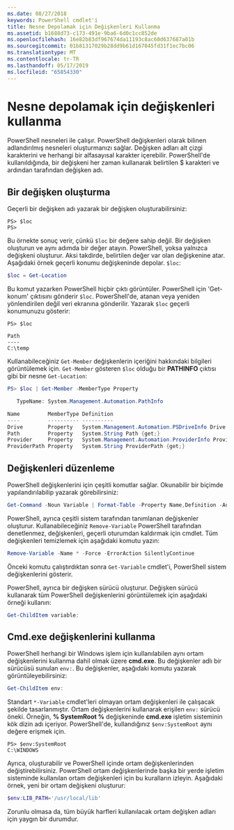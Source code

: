```yaml
---
ms.date: 08/27/2018
keywords: PowerShell cmdlet'i
title: Nesne Depolamak için Değişkenleri Kullanma
ms.assetid: b1688d73-c173-491e-9ba6-6d0c1cc852de
ms.openlocfilehash: 16e82b83df967674da11193c8ac60d637687a01b
ms.sourcegitcommit: 01b81317029b28dd9b61d167045fd31f1ec7bc06
ms.translationtype: MT
ms.contentlocale: tr-TR
ms.lasthandoff: 05/17/2019
ms.locfileid: "65854330"
---
```

# <a name="using-variables-to-store-objects"></a>Nesne depolamak için değişkenleri kullanma

PowerShell nesneleri ile çalışır. PowerShell değişkenleri olarak bilinen adlandırılmış nesneleri oluşturmanızı sağlar.
Değişken adları alt çizgi karakterini ve herhangi bir alfasayısal karakter içerebilir. PowerShell'de kullanıldığında, bir değişkeni her zaman kullanarak belirtilen \$ karakteri ve ardından tarafından değişken adı.

## <a name="creating-a-variable"></a>Bir değişken oluşturma

Geçerli bir değişken adı yazarak bir değişken oluşturabilirsiniz:

```
PS> $loc
PS>
```

Bu örnekte sonuç verir, çünkü `$loc` bir değere sahip değil. Bir değişken oluşturun ve aynı adımda bir değer atayın. PowerShell, yoksa yalnızca değişkeni oluşturur.
Aksi takdirde, belirtilen değer var olan değişkenine atar. Aşağıdaki örnek geçerli konumu değişkeninde depolar. `$loc`:

```powershell
$loc = Get-Location
```

Bu komut yazarken PowerShell hiçbir çıktı görüntüler. PowerShell için 'Get-konum' çıktısını gönderir `$loc`. PowerShell'de, atanan veya yeniden yönlendirilen değil veri ekranına gönderilir. Yazarak `$loc` geçerli konumunuzu gösterir:

```
PS> $loc

Path
----
C:\temp
```

Kullanabileceğiniz `Get-Member` değişkenlerin içeriğini hakkındaki bilgileri görüntülemek için. `Get-Member` gösteren `$loc` olduğu bir **PATHINFO** çıktısı gibi bir nesne `Get-Location`:

```powershell
PS> $loc | Get-Member -MemberType Property

   TypeName: System.Management.Automation.PathInfo

Name         MemberType Definition
----         ---------- ----------
Drive        Property   System.Management.Automation.PSDriveInfo Drive {get;}
Path         Property   System.String Path {get;}
Provider     Property   System.Management.Automation.ProviderInfo Provider {...
ProviderPath Property   System.String ProviderPath {get;}
```

## <a name="manipulating-variables"></a>Değişkenleri düzenleme

PowerShell değişkenlerini için çeşitli komutlar sağlar. Okunabilir bir biçimde yapılandırılabilip yazarak görebilirsiniz:

```powershell
Get-Command -Noun Variable | Format-Table -Property Name,Definition -AutoSize -Wrap
```

PowerShell, ayrıca çeşitli sistem tarafından tanımlanan değişkenler oluşturur. Kullanabileceğiniz `Remove-Variable` PowerShell tarafından denetlenmez, değişkenleri, geçerli oturumdan kaldırmak için cmdlet. Tüm değişkenleri temizlemek için aşağıdaki komutu yazın:

```powershell
Remove-Variable -Name * -Force -ErrorAction SilentlyContinue
```

Önceki komutu çalıştırdıktan sonra `Get-Variable` cmdlet'i, PowerShell sistem değişkenlerini gösterir.

PowerShell, ayrıca bir değişken sürücü oluşturur. Değişken sürücü kullanarak tüm PowerShell değişkenlerini görüntülemek için aşağıdaki örneği kullanın:

```powershell
Get-ChildItem variable:
```

## <a name="using-cmdexe-variables"></a>Cmd.exe değişkenlerini kullanma

PowerShell herhangi bir Windows işlem için kullanılabilen aynı ortam değişkenlerini kullanma dahil olmak üzere **cmd.exe**. Bu değişkenler adlı bir sürücüsü sunulan `env:`. Bu değişkenler, aşağıdaki komutu yazarak görüntüleyebilirsiniz:

```powershell
Get-ChildItem env:
```

Standart `*-Variable` cmdlet'leri olmayan ortam değişkenleri ile çalışacak şekilde tasarlanmıştır. Ortam değişkenlerini kullanarak erişilen `env:` sürücü öneki. Örneğin, **% SystemRoot %** değişkeninde **cmd.exe** işletim sisteminin kök dizin adı içeriyor. PowerShell'de, kullandığınız `$env:SystemRoot` aynı değere erişmek için.

```
PS> $env:SystemRoot
C:\WINDOWS
```

Ayrıca, oluşturabilir ve PowerShell içinde ortam değişkenlerinden değiştirebilirsiniz. PowerShell ortam değişkenlerinde başka bir yerde işletim sisteminde kullanılan ortam değişkenleri için bu kuralların izleyin. Aşağıdaki örnek, yeni bir ortam değişkeni oluşturur:

```powershell
$env:LIB_PATH='/usr/local/lib'
```

Zorunlu olmasa da, tüm büyük harfleri kullanılacak ortam değişken adları için yaygın bir durumdur.
